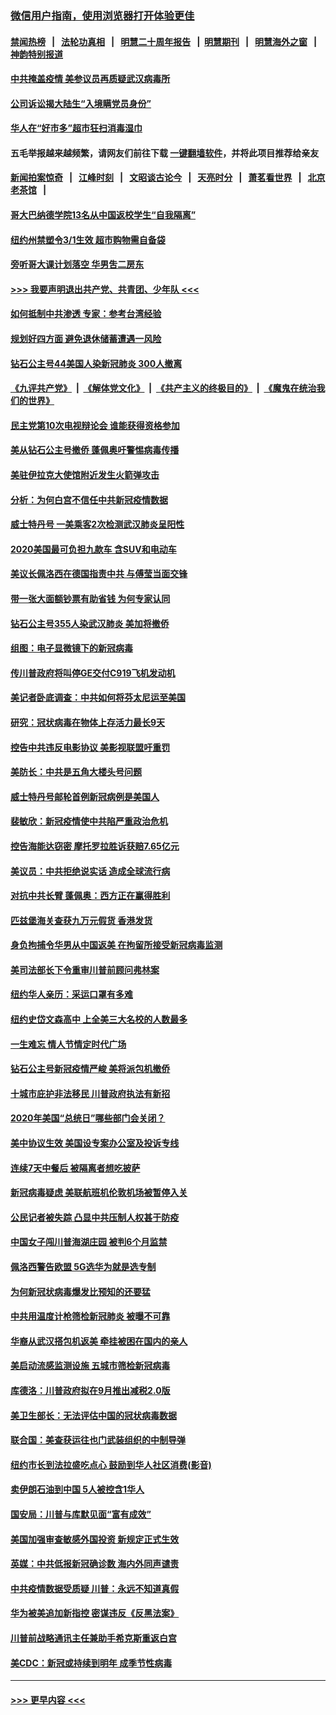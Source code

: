 ### [微信用户指南，使用浏览器打开体验更佳](https://github.com/gfw-breaker/banned-news1/blob/master/indexes/wechat-guide.md?t=0)
#### [禁闻热榜](热点新闻.md?t=0)  &nbsp;&nbsp;|&nbsp;&nbsp; [法轮功真相](https://github.com/gfw-breaker/truth/blob/master/README.md?t=0) &nbsp;&nbsp;|&nbsp;&nbsp; [明慧二十周年报告](https://github.com/gfw-breaker/mh-reports/blob/master/README.md?t=0) &nbsp;&nbsp;|&nbsp;&nbsp;[明慧期刊](https://github.com/gfw-breaker/mh-qikan) &nbsp;&nbsp;|&nbsp;&nbsp; [明慧海外之窗](https://github.com/gfw-breaker/mh-news/blob/master/README.md?t=0) &nbsp;&nbsp;|&nbsp;&nbsp; [神韵特别报道](https://github.com/gfw-breaker/mh-news/blob/master/shenyun.md?t=0)
#### [中共掩盖疫情 美参议员再质疑武汉病毒所](../pages/nsc412/n11874344.md?t=02172202) 
#### [公司诉讼揭大陆生“入境瞒党员身份”](../pages/nsc412/n11874419.md?t=02172202) 
#### [华人在“好市多”超市狂扫消毒湿巾](../pages/nsc412/n11874413.md?t=02172202) 
#### 五毛举报越来越频繁，请网友们前往下载 [一键翻墙软件](https://github.com/gfw-breaker/ssr-accounts)，并将此项目推荐给亲友
#### [新闻拍案惊奇](https://github.com/gfw-breaker/banned-news1/blob/master/pages/link4.md) &nbsp;&nbsp;|&nbsp;&nbsp; [江峰时刻](https://github.com/gfw-breaker/banned-news1/blob/master/pages/link4.md) &nbsp;&nbsp;|&nbsp;&nbsp; [文昭谈古论今](https://github.com/gfw-breaker/banned-news1/blob/master/pages/link4.md) &nbsp;&nbsp;|&nbsp;&nbsp; [天亮时分](https://github.com/gfw-breaker/banned-news1/blob/master/pages/link4.md) &nbsp;&nbsp;|&nbsp;&nbsp; [萧茗看世界](https://github.com/gfw-breaker/banned-news1/blob/master/pages/link4.md) &nbsp;&nbsp;|&nbsp;&nbsp; [北京老茶馆](https://github.com/gfw-breaker/banned-news1/blob/master/pages/link4.md) &nbsp;&nbsp;|&nbsp;&nbsp; 
#### [哥大巴纳德学院13名从中国返校学生“自我隔离”](../pages/nsc412/n11874416.md?t=02172202) 
#### [纽约州禁塑令3/1生效  超市购物需自备袋](../pages/nsc412/n11874373.md?t=02172202) 
#### [旁听哥大课计划落空  华男吿二房东](../pages/nsc412/n11874380.md?t=02172202) 
#### [>>> 我要声明退出共产党、共青团、少年队 <<<](https://github.com/begood0513/goodnews/blob/master/quit/letter.md) 
#### [如何抵制中共渗透 专家：参考台湾经验](../pages/nsc412/n11874101.md?t=02172202) 
#### [规划好四方面 避免退休储蓄遭遇一风险](../pages/nsc412/n11862800.md?t=02172202) 
#### [钻石公主号44美国人染新冠肺炎 300人撤离](../pages/nsc412/n11873826.md?t=02172202) 
#### [《九评共产党》](https://github.com/begood0513/9ping.md/blob/master/README.md) &nbsp;|&nbsp; [《解体党文化》](../../../../jtdwh.md/blob/master/README.md)  &nbsp;|&nbsp; [《共产主义的终极目的》](../../../../gczydzjmd.md/blob/master/README.md) &nbsp;|&nbsp; [《魔鬼在统治我们的世界》](../../../../mgztzwmdsj.md/blob/master/README.md) 
#### [民主党第10次电视辩论会 谁能获得资格参加](../pages/nsc412/n11873552.md?t=02172202) 
#### [美从钻石公主号撤侨 蓬佩奥吁警惕病毒传播](../pages/nsc412/n11873617.md?t=02172202) 
#### [美驻伊拉克大使馆附近发生火箭弹攻击](../pages/nsc412/n11873428.md?t=02172202) 
#### [分析：为何白宫不信任中共新冠疫情数据](../pages/nsc412/n11872473.md?t=02172202) 
#### [威士特丹号 一美乘客2次检测武汉肺炎呈阳性](../pages/nsc412/n11873169.md?t=02172202) 
#### [2020美国最可负担九款车 含SUV和电动车](../pages/nsc412/n11860334.md?t=02172202) 
#### [美议长佩洛西在德国指责中共 与傅莹当面交锋](../pages/nsc412/n11872375.md?t=02172202) 
#### [带一张大面额钞票有助省钱 为何专家认同](../pages/nsc412/n11870166.md?t=02172202) 
#### [钻石公主号355人染武汉肺炎 美加将撤侨](../pages/nsc412/n11872392.md?t=02172202) 
#### [组图：电子显微镜下的新冠病毒](../pages/nsc412/n11872057.md?t=02172202) 
#### [传川普政府将叫停GE交付C919飞机发动机](../pages/nsc412/n11871600.md?t=02172202) 
#### [美记者卧底调查：中共如何将芬太尼运至美国](../pages/nsc412/n11871821.md?t=02172202) 
#### [研究：冠状病毒在物体上存活力最长9天](../pages/nsc412/n11871871.md?t=02172202) 
#### [控告中共违反电影协议 美影视联盟吁重罚](../pages/nsc412/n11871820.md?t=02172202) 
#### [美防长：中共是五角大楼头号问题](../pages/nsc412/n11871768.md?t=02172202) 
#### [威士特丹号邮轮首例新冠病例是美国人](../pages/nsc412/n11871731.md?t=02172202) 
#### [裴敏欣：新冠疫情使中共陷严重政治危机](../pages/nsc412/n11871514.md?t=02172202) 
#### [控告海能达窃密 摩托罗拉胜诉获赔7.65亿元](../pages/nsc412/n11871594.md?t=02172202) 
#### [美议员：中共拒绝说实话 造成全球流行病](../pages/nsc412/n11871582.md?t=02172202) 
#### [对抗中共长臂 蓬佩奥：西方正在赢得胜利](../pages/nsc412/n11871500.md?t=02172202) 
#### [匹兹堡海关查获九万元假货 香港发货](../pages/nsc412/n11870716.md?t=02172202) 
#### [身负拘捕令华男从中国返美  在拘留所接受新冠病毒监测](../pages/nsc412/n11870710.md?t=02172202) 
#### [美司法部长下令重审川普前顾问弗林案](../pages/nsc412/n11870258.md?t=02172202) 
#### [纽约华人亲历：采运口罩有多难](../pages/nsc412/n11870531.md?t=02172202) 
#### [纽约史岱文森高中  上全美三大名校的人数最多](../pages/nsc412/n11870557.md?t=02172202) 
#### [一生难忘 情人节情定时代广场](../pages/nsc412/n11870536.md?t=02172202) 
#### [钻石公主号新冠疫情严峻 美将派包机撤侨](../pages/nsc412/n11870505.md?t=02172202) 
#### [十城市庇护非法移民 川普政府执法有新招](../pages/nsc412/n11870410.md?t=02172202) 
#### [2020年美国“总统日”哪些部门会关闭？](../pages/nsc412/n11870148.md?t=02172202) 
#### [美中协议生效 美国设专案办公室及投诉专线](../pages/nsc412/n11870266.md?t=02172202) 
#### [连续7天中餐后 被隔离者想吃披萨](../pages/nsc412/n11870243.md?t=02172202) 
#### [新冠病毒疑虑 美联航班机伦敦机场被暂停入关](../pages/nsc412/n11870015.md?t=02172202) 
#### [公民记者被失踪 凸显中共压制人权甚于防疫](../pages/nsc412/n11870042.md?t=02172202) 
#### [中国女子闯川普海湖庄园 被判6个月监禁](../pages/nsc412/n11869919.md?t=02172202) 
#### [佩洛西警告欧盟 5G选华为就是选专制](../pages/nsc412/n11869898.md?t=02172202) 
#### [为何新冠状病毒爆发比预知的还要猛](../pages/nsc412/n11869828.md?t=02172202) 
#### [中共用温度计枪筛检新冠肺炎 被曝不可靠](../pages/nsc412/n11869707.md?t=02172202) 
#### [华裔从武汉搭包机返美 牵挂被困在国内的亲人](../pages/nsc412/n11869711.md?t=02172202) 
#### [美启动流感监测设施 五城市筛检新冠病毒](../pages/nsc412/n11869689.md?t=02172202) 
#### [库德洛：川普政府拟在9月推出减税2.0版](../pages/nsc412/n11869627.md?t=02172202) 
#### [美卫生部长：无法评估中国的冠状病毒数据](../pages/nsc412/n11869301.md?t=02172202) 
#### [联合国：美查获运往也门武装组织的中制导弹](../pages/nsc412/n11868677.md?t=02172202) 
#### [纽约市长到法拉盛吃点心  鼓励到华人社区消费(影音)](../pages/nsc412/n11868197.md?t=02172202) 
#### [卖伊朗石油到中国  5人被控含1华人](../pages/nsc412/n11867988.md?t=02172202) 
#### [国安局：川普与库默见面“富有成效”](../pages/nsc412/n11867976.md?t=02172202) 
#### [美国加强审查敏感外国投资 新规定正式生效](../pages/nsc412/n11868041.md?t=02172202) 
#### [英媒：中共低报新冠确诊数 海内外同声谴责](../pages/nsc412/n11867421.md?t=02172202) 
#### [中共疫情数据受质疑 川普：永远不知道真假](../pages/nsc412/n11867195.md?t=02172202) 
#### [华为被美追加新指控 密谋违反《反黑法案》](../pages/nsc412/n11867191.md?t=02172202) 
#### [川普前战略通讯主任兼助手希克斯重返白宫](../pages/nsc412/n11867104.md?t=02172202) 
#### [美CDC：新冠或持续到明年 成季节性病毒](../pages/nsc412/n11867279.md?t=02172202) 

----
#### [ >>> 更早内容 <<< ](../indexes/nsc412-earlier.md)
